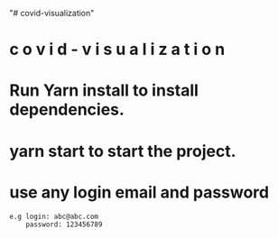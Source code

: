"# covid-visualization" 
#   c o v i d - v i s u a l i z a t i o n 
 
# Run Yarn install to install dependencies.
# yarn start to start the project.

# use any login email and password
	e.g login: abc@abc.com
		password: 123456789